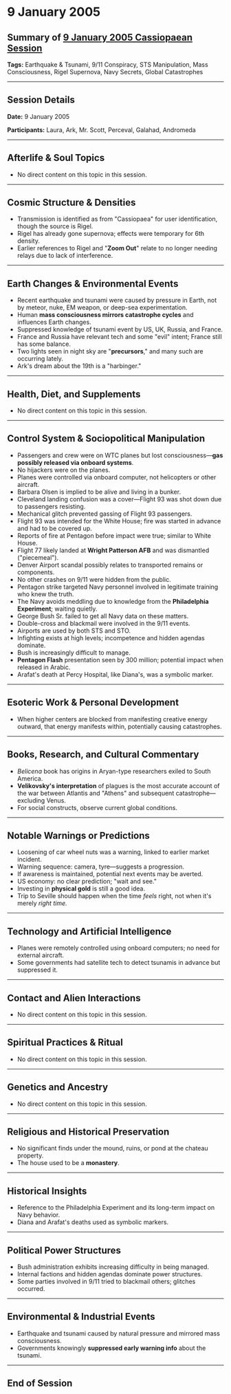 # 9 January 2005

## Summary of [9 January 2005 Cassiopaean Session](https://cassiopaea.org/forum/threads/session-9-january-2005.20997/)

**Tags:** Earthquake & Tsunami, 9/11 Conspiracy, STS Manipulation, Mass Consciousness, Rigel Supernova, Navy Secrets, Global Catastrophes

---

## Session Details

**Date:** 9 January 2005

**Participants:** Laura, Ark, Mr. Scott, Perceval, Galahad, Andromeda

---

## Afterlife & Soul Topics

- No direct content on this topic in this session.

---

## Cosmic Structure & Densities

- Transmission is identified as from "Cassiopaea" for user identification, though the source is Rigel.
- Rigel has already gone supernova; effects were temporary for 6th density.
- Earlier references to Rigel and "**Zoom Out**" relate to no longer needing relays due to lack of interference.

---

## Earth Changes & Environmental Events

- Recent earthquake and tsunami were caused by pressure in Earth, not by meteor, nuke, EM weapon, or deep-sea experimentation.
- Human **mass consciousness mirrors catastrophe cycles** and influences Earth changes.
- Suppressed knowledge of tsunami event by US, UK, Russia, and France.
- France and Russia have relevant tech and some "evil" intent; France still has some balance.
- Two lights seen in night sky are "**precursors**," and many such are occurring lately.
- Ark's dream about the 19th is a "harbinger."

---

## Health, Diet, and Supplements

- No direct content on this topic in this session.

---

## Control System & Sociopolitical Manipulation

- Passengers and crew were on WTC planes but lost consciousness—**gas possibly released via onboard systems**.
- No hijackers were on the planes.
- Planes were controlled via onboard computer, not helicopters or other aircraft.
- Barbara Olsen is implied to be alive and living in a bunker.
- Cleveland landing confusion was a cover—Flight 93 was shot down due to passengers resisting.
- Mechanical glitch prevented gassing of Flight 93 passengers.
- Flight 93 was intended for the White House; fire was started in advance and had to be covered up.
- Reports of fire at Pentagon before impact were true; similar to White House.
- Flight 77 likely landed at **Wright Patterson AFB** and was dismantled ("piecemeal").
- Denver Airport scandal possibly relates to transported remains or components.
- No other crashes on 9/11 were hidden from the public.
- Pentagon strike targeted Navy personnel involved in legitimate training who knew the truth.
- The Navy avoids meddling due to knowledge from the **Philadelphia Experiment**; waiting quietly.
- George Bush Sr. failed to get all Navy data on these matters.
- Double-cross and blackmail were involved in the 9/11 events.
- Airports are used by both STS and STO.
- Infighting exists at high levels; incompetence and hidden agendas dominate.
- Bush is increasingly difficult to manage.
- **Pentagon Flash** presentation seen by 300 million; potential impact when released in Arabic.
- Arafat's death at Percy Hospital, like Diana's, was a symbolic marker.

---

## Esoteric Work & Personal Development

- When higher centers are blocked from manifesting creative energy outward, that energy manifests within, potentially causing catastrophes.

---

## Books, Research, and Cultural Commentary

- *Belicena* book has origins in Aryan-type researchers exiled to South America.
- **Velikovsky's interpretation** of plagues is the most accurate account of the war between Atlantis and "Athens" and subsequent catastrophe—excluding Venus.
- For social constructs, observe current global conditions.

---

## Notable Warnings or Predictions

- Loosening of car wheel nuts was a warning, linked to earlier market incident.
- Warning sequence: camera, tyre—suggests a progression.
- If awareness is maintained, potential next events may be averted.
- US economy: no clear prediction; "wait and see."
- Investing in **physical gold** is still a good idea.
- Trip to Seville should happen when the time *feels* right, not when it's merely *right time.*

---

## Technology and Artificial Intelligence

- Planes were remotely controlled using onboard computers; no need for external aircraft.
- Some governments had satellite tech to detect tsunamis in advance but suppressed it.

---

## Contact and Alien Interactions

- No direct content on this topic in this session.

---

## Spiritual Practices & Ritual

- No direct content on this topic in this session.

---

## Genetics and Ancestry

- No direct content on this topic in this session.

---

## Religious and Historical Preservation

- No significant finds under the mound, ruins, or pond at the chateau property.
- The house used to be a **monastery**.

---

## Historical Insights

- Reference to the Philadelphia Experiment and its long-term impact on Navy behavior.
- Diana and Arafat's deaths used as symbolic markers.

---

## Political Power Structures

- Bush administration exhibits increasing difficulty in being managed.
- Internal factions and hidden agendas dominate power structures.
- Some parties involved in 9/11 tried to blackmail others; glitches occurred.

---

## Environmental & Industrial Events

- Earthquake and tsunami caused by natural pressure and mirrored mass consciousness.
- Governments knowingly **suppressed early warning info** about the tsunami.

---

## End of Session